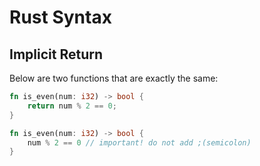 # Rust Syntax

## Implicit Return

Below are two functions that are exactly the same:

```rust
fn is_even(num: i32) -> bool {
    return num % 2 == 0;
}

fn is_even(num: i32) -> bool {
    num % 2 == 0 // important! do not add ;(semicolon)
}
```